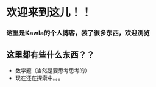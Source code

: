  # 欢迎来到这儿！！  
 ### 这里是Kawla的个人博客，装了很多东西，欢迎浏览  
 ## 这里都有些什么东西？？  
 - 数学题（当然是要思考思考的）  
 - 现在还在探索中。。。

